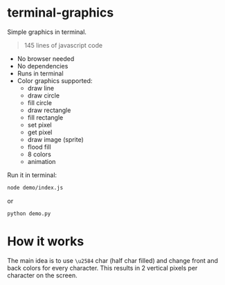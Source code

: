 # terminal-graphics

Simple graphics in terminal.

> 145 lines of javascript code

* No browser needed
* No dependencies 
* Runs in terminal
* Color graphics supported:
  * draw line
  * draw circle
  * fill circle
  * draw rectangle
  * fill rectangle
  * set pixel
  * get pixel
  * draw image (sprite)
  * flood fill
  * 8 colors
  * animation

Run it in terminal:
```bash
node demo/index.js
```
or
```bash
python demo.py
```

# How it works

The main idea is to use `\u2584` char (half char filled) and change front and back colors for every character. 
This results in 2 vertical pixels per character on the screen. 
